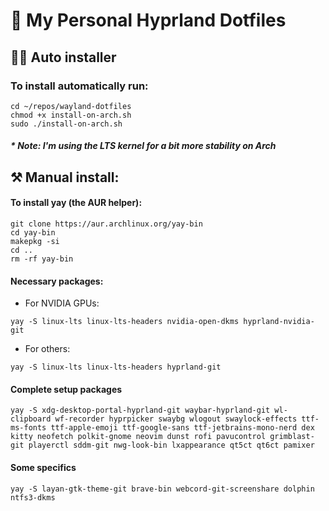 # 🚀 My Personal Hyprland Dotfiles 

## 👨‍💻 Auto installer
### To install automatically run:

```
cd ~/repos/wayland-dotfiles
chmod +x install-on-arch.sh
sudo ./install-on-arch.sh
```
##### * Note: I'm using the LTS kernel for a bit more stability on Arch
## ⚒️ Manual install:
#### To install yay (the AUR helper):

```
git clone https://aur.archlinux.org/yay-bin
cd yay-bin
makepkg -si
cd ..
rm -rf yay-bin
```

#### Necessary packages:

* For NVIDIA GPUs: 
```
yay -S linux-lts linux-lts-headers nvidia-open-dkms hyprland-nvidia-git 
```

* For others:
```
yay -S linux-lts linux-lts-headers hyprland-git
```

#### Complete setup packages

```
yay -S xdg-desktop-portal-hyprland-git waybar-hyprland-git wl-clipboard wf-recorder hyprpicker swaybg wlogout swaylock-effects ttf-ms-fonts ttf-apple-emoji ttf-google-sans ttf-jetbrains-mono-nerd dex kitty neofetch polkit-gnome neovim dunst rofi pavucontrol grimblast-git playerctl sddm-git nwg-look-bin lxappearance qt5ct qt6ct pamixer
```

#### Some specifics
```
yay -S layan-gtk-theme-git brave-bin webcord-git-screenshare dolphin ntfs3-dkms
```
